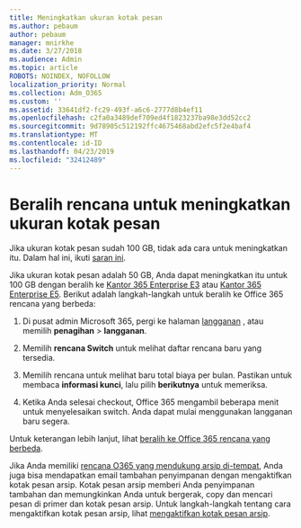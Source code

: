 ```yaml
---
title: Meningkatkan ukuran kotak pesan
ms.author: pebaum
author: pebaum
manager: mnirkhe
ms.date: 3/27/2018
ms.audience: Admin
ms.topic: article
ROBOTS: NOINDEX, NOFOLLOW
localization_priority: Normal
ms.collection: Adm_O365
ms.custom: ''
ms.assetid: 33641df2-fc29-493f-a6c6-2777d8b4ef11
ms.openlocfilehash: c2fa0a3489def709ed4f1823237ba98e3dd52cc2
ms.sourcegitcommit: 9d78905c512192ffc4675468abd2efc5f2e4baf4
ms.translationtype: MT
ms.contentlocale: id-ID
ms.lasthandoff: 04/23/2019
ms.locfileid: "32412489"
---
```

# <a name="switch-plans-to-increase-mailbox-size"></a>Beralih rencana untuk meningkatkan ukuran kotak pesan

Jika ukuran kotak pesan sudah 100 GB, tidak ada cara untuk meningkatkan itu. Dalam hal ini, ikuti [saran ini](https://support.office.com/client/e57572ff-0ba7-4782-ba5d-cdac3142ea71). 
  
Jika ukuran kotak pesan adalah 50 GB, Anda dapat meningkatkan itu untuk 100 GB dengan beralih ke [Kantor 365 Enterprise E3](https://products.office.com/business/office-365-enterprise-e3-business-software) atau [Kantor 365 Enterprise E5](https://products.office.com/business/office-365-enterprise-e5-business-software). Berikut adalah langkah-langkah untuk beralih ke Office 365 rencana yang berbeda:
  
1. Di pusat admin Microsoft 365, pergi ke halaman [langganan](https://go.microsoft.com/fwlink/p/?linkid=842054) , atau memilih **penagihan** \> **langganan**.
    
2. Memilih **rencana Switch** untuk melihat daftar rencana baru yang tersedia. 
    
3. Memilih rencana untuk melihat baru total biaya per bulan. Pastikan untuk membaca **informasi kunci**, lalu pilih **berikutnya** untuk memeriksa. 
    
4. Ketika Anda selesai checkout, Office 365 mengambil beberapa menit untuk menyelesaikan switch. Anda dapat mulai menggunakan langganan baru segera.
    
Untuk keterangan lebih lanjut, lihat [beralih ke Office 365 rencana yang berbeda](https://support.office.com/article/73318661-8f33-478b-bcc7-fb8d69dbb22a).
  
Jika Anda memiliki [rencana O365 yang mendukung arsip di-tempat](https://docs.microsoft.com/en-us/office365/servicedescriptions/exchange-online-archiving-service-description/exchange-online-archiving-service-description), Anda juga bisa mendapatkan email tambahan penyimpanan dengan mengaktifkan kotak pesan arsip.  Kotak pesan arsip memberi Anda penyimpanan tambahan dan memungkinkan Anda untuk bergerak, copy dan mencari pesan di primer dan kotak pesan arsip. Untuk langkah-langkah tentang cara mengaktifkan kotak pesan arsip, lihat [mengaktifkan kotak pesan arsip](https://docs.microsoft.com/en-us/office365/securitycompliance/enable-archive-mailboxes).
